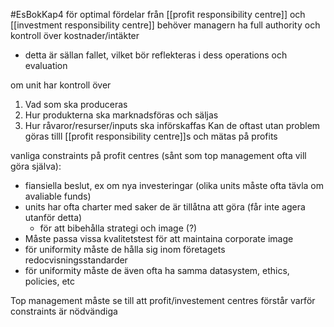 #EsBokKap4
för optimal fördelar från [[profit responsibility centre]] och [[investment responsibility centre]] behöver managern ha full authority och kontroll över kostnader/intäkter
- detta är sällan fallet, vilket bör reflekteras i dess operations och evaluation

om unit har kontroll över
1. Vad som ska produceras
2. Hur produkterna ska marknadsföras och säljas
3. Hur råvaror/resurser/inputs ska införskaffas
Kan de oftast utan problem göras tilll [[profit responsibility centre]]s och mätas på profits

vanliga constraints på profit centres (sånt som top management ofta vill göra själva):
- fiansiella beslut, ex om nya investeringar (olika units måste ofta tävla om avaliable funds)
- units har ofta charter med saker de är tillåtna att göra (får inte agera utanför detta)
	- för att bibehålla strategi och image (?)
- Måste passa vissa kvalitetstest för att maintaina corporate image
- för uniformity måste de hålla sig inom företagets redocvisningsstandarder
- för uniformity måste de även ofta ha samma datasystem, ethics, policies, etc

Top management måste se till att profit/investement centres förstår varför constraints är nödvändiga